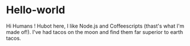 # Hello-world

Hi Humans !
Hubot here, I like Node.js and Coffeescripts (thast's what I'm made of!).
I've had tacos on the moon and find them far superior to earth tacos.
